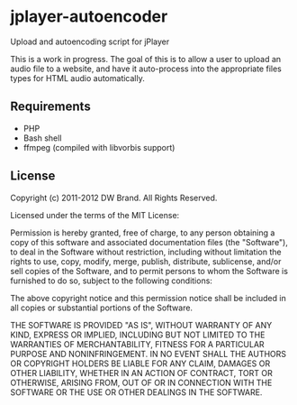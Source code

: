 jplayer-autoencoder
===================

Upload and autoencoding script for jPlayer


This is a work in progress.  The goal of this is to allow a user to upload an audio file to a website,
and have it auto-process into the appropriate files types for HTML audio automatically.


Requirements
------------

* PHP
* Bash shell
* ffmpeg (compiled with libvorbis support)


License
-------

Copyright (c) 2011-2012 DW Brand.  All Rights Reserved.

Licensed under the terms of the MIT License:

Permission is hereby granted, free of charge, to any person obtaining a copy of this software and associated documentation files (the "Software"), to deal in the Software without restriction, including without limitation the rights to use, copy, modify, merge, publish, distribute, sublicense, and/or sell copies of the Software, and to permit persons to whom the Software is furnished to do so, subject to the following conditions:

The above copyright notice and this permission notice shall be included in all copies or substantial portions of the Software.

THE SOFTWARE IS PROVIDED "AS IS", WITHOUT WARRANTY OF ANY KIND, EXPRESS OR IMPLIED, INCLUDING BUT NOT LIMITED TO THE WARRANTIES OF MERCHANTABILITY, FITNESS FOR A PARTICULAR PURPOSE AND NONINFRINGEMENT. IN NO EVENT SHALL THE AUTHORS OR COPYRIGHT HOLDERS BE LIABLE FOR ANY CLAIM, DAMAGES OR OTHER LIABILITY, WHETHER IN AN ACTION OF CONTRACT, TORT OR OTHERWISE, ARISING FROM, OUT OF OR IN CONNECTION WITH THE SOFTWARE OR THE USE OR OTHER DEALINGS IN THE SOFTWARE.

